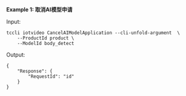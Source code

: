 **Example 1: 取消AI模型申请**



Input: 

```
tccli iotvideo CancelAIModelApplication --cli-unfold-argument  \
    --ProductId product \
    --ModelId body_detect
```

Output: 
```
{
    "Response": {
        "RequestId": "id"
    }
}
```

